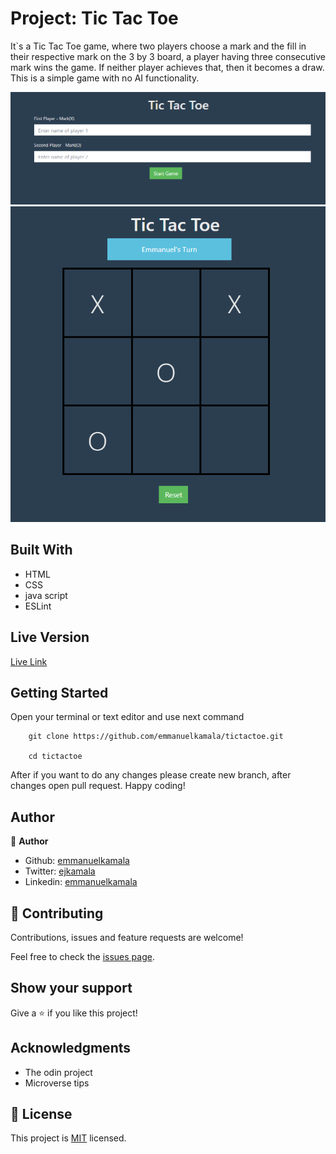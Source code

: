 # Project: Tic Tac Toe

It`s a Tic Tac Toe game, where two players choose a mark and the fill in their respective mark on the 3 by 3 board, a player having three consecutive mark wins the game. If neither player achieves that, then it becomes a draw. This is a simple game with no AI functionality.

![screenshot](./images/ttt1.png)
![screenshot](./images/ttt2.png)


## Built With

- HTML
- CSS
- java script
- ESLint


## Live Version

[Live Link](https://emmanuelkamala.github.io/tictactoe/)


## Getting Started

Open your terminal or text editor and use next command

        git clone https://github.com/emmanuelkamala/tictactoe.git

        cd tictactoe

After if you want to do any changes please create new branch, after changes open pull request.
Happy coding! 



## Author

👤 **Author**

- Github: [emmanuelkamala](https://github.com/emmanuelkamala)
- Twitter: [ejkamala](https://twitter.com/ejkamala)
- Linkedin: [emmanuelkamala](https://linkedin.com/in/emmanuelkamala)

## 🤝 Contributing

Contributions, issues and feature requests are welcome!

Feel free to check the [issues page](issues/).

## Show your support

Give a ⭐️ if you like this project!

## Acknowledgments

- The odin project
- Microverse tips

## 📝 License

This project is [MIT](lic.url) licensed.

